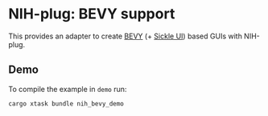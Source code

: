 # NIH-plug: BEVY support

This provides an adapter to create [BEVY](https://github.com/bevyengine/bevy)
(+ [Sickle UI](https://github.com/UmbraLuminosa/sickle_ui)) based GUIs with NIH-plug.

## Demo

To compile the example in `demo` run:

```sh
cargo xtask bundle nih_bevy_demo
```
